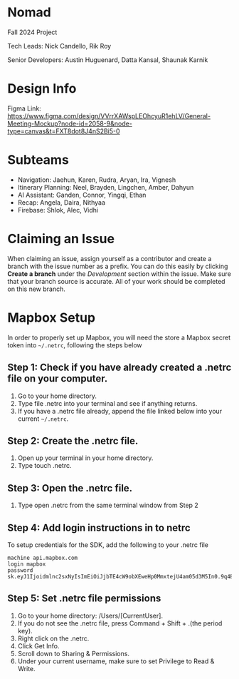 # Nomad
Fall 2024 Project

Tech Leads: Nick Candello, Rik Roy

Senior Developers: Austin Huguenard, Datta Kansal, Shaunak Karnik

# Design Info
Figma Link: https://www.figma.com/design/VVrrXAWspLEOhcyuR1ehLV/General-Meeting-Mockup?node-id=2058-9&node-type=canvas&t=FXT8dot8J4nS2Bi5-0

# Subteams
- Navigation: Jaehun, Karen, Rudra, Aryan, Ira, Vignesh
- Itinerary Planning: Neel, Brayden, Lingchen, Amber, Dahyun
- AI Assistant: Ganden, Connor, Yingqi, Ethan
- Recap: Angela, Daira, Nithyaa
- Firebase: Shlok, Alec, Vidhi

# Claiming an Issue
When claiming an issue, assign yourself as a contributor and create a branch with the issue number as a prefix. You can do this easily by clicking **Create a branch** under the *Development* section within the issue. Make sure that your branch source is accurate. All of your work should be completed on this new branch.

# Mapbox Setup

In order to properly set up Mapbox, you will need the store a Mapbox secret token into ```~/.netrc```, following the steps below

## Step 1: Check if you have already created a .netrc file on your computer.

1. Go to your home directory.
2. Type file .netrc into your terminal and see if anything returns.
3. If you have a .netrc file already, append the file linked below into your current ```~/.netrc```.

## Step 2: Create the .netrc file.

1. Open up your terminal in your home directory.
2. Type touch .netrc.

## Step 3: Open the .netrc file.
1. Type open .netrc from the same terminal window from Step 2

## Step 4: Add login instructions in to netrc
To setup credentials for the SDK, add the following to your .netrc file

```
machine api.mapbox.com
login mapbox
password sk.eyJ1Ijoidmlnc2sxNyIsImEiOiJjbTE4cW9obXEweHp0MmxtejU4am05d3M5In0.9q4B3Ds8_VYsye4wAslhPg
```

## Step 5: Set .netrc file permissions

1. Go to your home directory: /Users/[CurrentUser].
2. If you do not see the .netrc file, press Command + Shift + .(the period key).
3. Right click on the .netrc.
4. Click Get Info.
5. Scroll down to Sharing & Permissions.
6. Under your current username, make sure to set Privilege to Read & Write.

